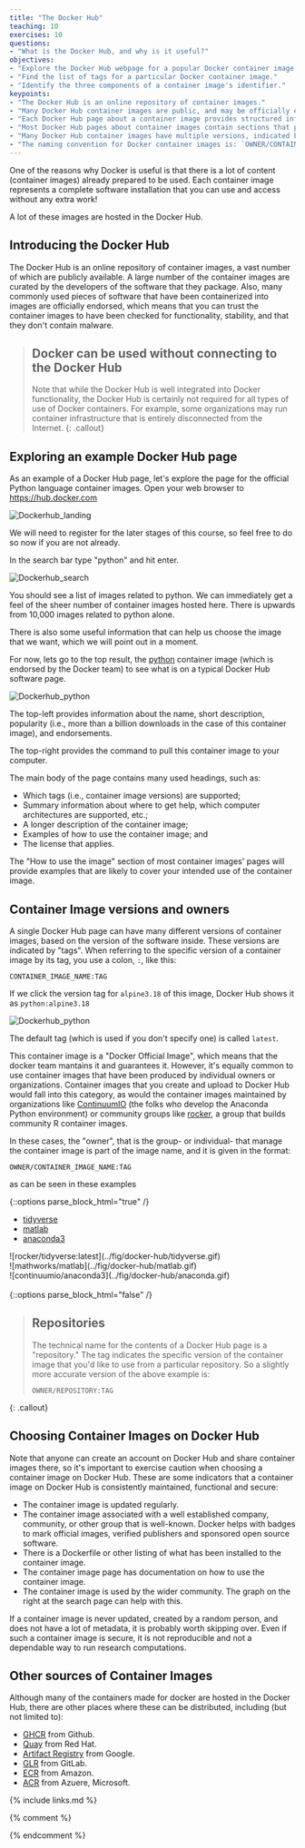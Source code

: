 ```yaml
---
title: "The Docker Hub"
teaching: 10
exercises: 10
questions:
- "What is the Docker Hub, and why is it useful?"
objectives:
- "Explore the Docker Hub webpage for a popular Docker container image."
- "Find the list of tags for a particular Docker container image."
- "Identify the three components of a container image's identifier."
keypoints:
- "The Docker Hub is an online repository of container images."
- "Many Docker Hub container images are public, and may be officially endorsed."
- "Each Docker Hub page about a container image provides structured information and subheadings"
- "Most Docker Hub pages about container images contain sections that provide examples of how to use those container images."
- "Many Docker Hub container images have multiple versions, indicated by tags."
- "The naming convention for Docker container images is: `OWNER/CONTAINER_IMAGE_NAME:TAG`"
---
```


One of the reasons why Docker is useful is that there is a lot of content (container images) already prepared to be used.
Each container image represents a complete software
installation that you can use and access without any extra work!

A lot of these images are hosted in the Docker Hub.

## Introducing the Docker Hub

The Docker Hub is an online repository of container images, a vast number of which are publicly available. A large number of the container images are curated by the developers of the software that they package. Also, many commonly used pieces of software that have been containerized into images are officially endorsed, which means that you can trust the container images to have been checked for functionality, stability, and that they don't contain malware.

> ## Docker can be used without connecting to the Docker Hub
>
> Note that while the Docker Hub is well integrated into Docker functionality, the Docker Hub is certainly not required for all types of use of Docker containers. For example, some organizations may run container infrastructure that is entirely disconnected from the Internet.
{: .callout}

## Exploring an example Docker Hub page

As an example of a Docker Hub page, let's explore the page for the official Python language container images. Open your web browser to <https://hub.docker.com>

![Dockerhub_landing](../fig/docker-hub/landing.png)

We will need to register for the later stages of this course, so feel free to do so now if you are not already.

In the search bar type "python" and hit enter.

![Dockerhub_search](../fig/docker-hub/search_python.png)

You should see a list of images related to python.
We can immediately get a feel of the sheer number of container images hosted here. 
There is upwards from 10,000 images related to python alone.

There is also some useful information that can help us choose the image that we want, which we will point out in a moment.

For now, lets go to the top result, the [python](https://hub.docker.com/_/python) container image (which is endorsed by the Docker team) to see what is on a typical Docker Hub software page.

![Dockerhub_python](../fig/docker-hub/python.png)

The top-left provides information about the name, short description, popularity (i.e., more than a billion downloads in the case of this container image), and endorsements.

The top-right provides the command to pull this container image to your computer.

The main body of the page contains many used headings, such as:
- Which tags (i.e., container image versions) are supported;
- Summary information about where to get help, which computer architectures are supported, etc.;
- A longer description of the container image;
- Examples of how to use the container image; and
- The license that applies.

The "How to use the image" section of most container images' pages will provide examples that are likely to cover your intended use of the container image.

## Container Image versions and owners

A single Docker Hub page can have many different versions of container images,
based on the version of the software inside.  These
versions are indicated by "tags". When referring to the specific version of a container image
by its tag, you use a colon, `:`, like this:

```
CONTAINER_IMAGE_NAME:TAG
```

If we click the version tag for `alpine3.18` of this image, Docker Hub shows it as `python:alpine3.18`

![Dockerhub_python](../fig/docker-hub/python_alpine318.png)

The default tag (which is used if you don't specify one) is called `latest`.

This container image is a "Docker Official Image", which means that the docker team mantains it and guarantees it.
However, it's equally common to use container images that have been produced by individual owners
or organizations. Container images that you create and upload to Docker Hub would fall
into this category, as would the container images maintained by organizations like
[ContinuumIO](https://hub.docker.com/u/continuumio) (the folks who develop the Anaconda Python environment) or community
groups like [rocker](https://hub.docker.com/u/rocker), a group that builds community R container images.

In these cases, the "owner", that is the  group- or individual- that manage the container image is part of the image name, and it is given in the format:

```
OWNER/CONTAINER_IMAGE_NAME:TAG
```

as can be seen in these examples

{::options parse_block_html="true" /}
<div>
<ul class="nav nav-tabs nav-justified" role="tablist">
  <li role="presentation" class="active">
    <a href="#tidyverse" aria-controls="tidyverse" role="tab" data-toggle="tab">tidyverse</a>  </li>
  <li role="presentation">
    <a href="#matlab" aria-controls="matlab" role="tab" data-toggle="tab">matlab</a>  </li>
  <li role="presentation">
    <a href="#anaconda3" aria-controls="anaconda3" role="tab" data-toggle="tab">anaconda3</a>  </li>
</ul>
<div class="tab-content">
  <article role="tabpanel" class="tab-pane active" id="tidyverse">
  ![rocker/tidyverse:latest](../fig/docker-hub/tidyverse.gif)
  </article>
  <article role="tabpanel" class="tab-pane" id="matlab">
  ![mathworks/matlab](../fig/docker-hub/matlab.gif)
  </article>
  <article role="tabpanel" class="tab-pane" id="anaconda3">
  ![continuumio/anaconda3](../fig/docker-hub/anaconda.gif)
  </article>
</div>
</div>
<br/>
{::options parse_block_html="false" /}

> ## Repositories
>
> The technical name for the contents of a Docker Hub page is a "repository."
> The tag indicates the specific version of the container image that you'd like
> to use from a particular repository. So a slightly more accurate version of
> the above example is:
>
> ```
> OWNER/REPOSITORY:TAG
> ```
{: .callout}

## Choosing Container Images on Docker Hub

Note that anyone can create an account on Docker Hub and share container images there,
so it's important to exercise caution when choosing a container image on Docker Hub. These
are some indicators that a container image on Docker Hub is consistently maintained,
functional and secure:

- The container image is updated regularly.
- The container image associated with a well established company, community, or other group that is well-known.
Docker helps with badges to mark official images, verified publishers and sponsored open source software.
- There is a Dockerfile or other listing of what has been installed to the container image.
- The container image page has documentation on how to use the container image.
- The container image is used by the wider community.
The graph on the right at the search page can help with this.

If a container image is never updated, created by a random person, and does not have a lot
of metadata, it is probably worth skipping over. Even if such a container image is secure, it
is not reproducible and not a dependable way to run research computations.

## Other sources of Container Images

Although many of the containers made for docker are hosted in the Docker Hub, there are other places where these can be distributed, including (but not limited to):

 - [GHCR](https://github.com/features/packages) from Github.
 - [Quay](https://quay.io/) from Red Hat.
 - [Artifact Registry](https://cloud.google.com/artifact-registry) from Google.
 - [GLR](https://docs.gitlab.com/ee/user/packages/container_registry/) from GitLab.
 - [ECR](https://aws.amazon.com/ecr/) from Amazon.
 - [ACR](https://azure.microsoft.com/en-us/products/container-registry) from Azuere, Microsoft.


{% include links.md %}

{% comment %}
<!--  LocalWords:  keypoints links.md endcomment
 -->
{% endcomment %}
